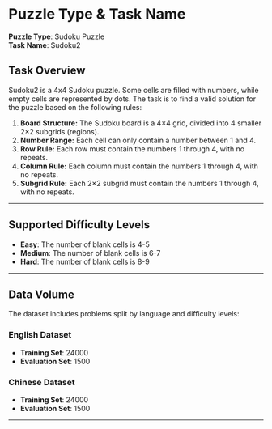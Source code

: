 # Puzzle Type & Task Name  
**Puzzle Type**: Sudoku Puzzle  
**Task Name**: Sudoku2 

## Task Overview  
Sudoku2 is a 4x4 Sudoku puzzle. Some cells are filled with numbers, while empty cells are represented by dots. 
The task is to find a valid solution for the puzzle based on the following rules:
1. **Board Structure:** The Sudoku board is a 4×4 grid, divided into 4 smaller 2×2 subgrids (regions).
2. **Number Range:** Each cell can only contain a number between 1 and 4.
3. **Row Rule:** Each row must contain the numbers 1 through 4, with no repeats.
4. **Column Rule:** Each column must contain the numbers 1 through 4, with no repeats.
5. **Subgrid Rule:** Each 2×2 subgrid must contain the numbers 1 through 4, with no repeats.



---

## Supported Difficulty Levels  
- **Easy**: The number of blank cells is 4-5
- **Medium**: The number of blank cells is 6-7
- **Hard**: The number of blank cells is 8-9

---

## Data Volume  
The dataset includes problems split by language and difficulty levels:  

### English Dataset  
- **Training Set**: 24000
- **Evaluation Set**: 1500

### Chinese Dataset  
- **Training Set**: 24000
- **Evaluation Set**: 1500

---
